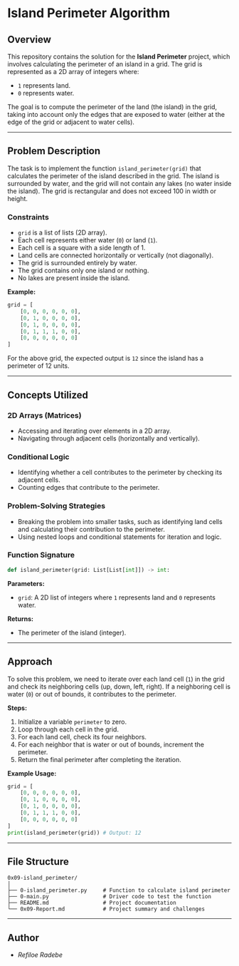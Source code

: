 
# Island Perimeter Algorithm

## Overview

This repository contains the solution for the **Island Perimeter** project, which involves calculating the perimeter of an island in a grid. The grid is represented as a 2D array of integers where:

- `1` represents land.
- `0` represents water.

The goal is to compute the perimeter of the land (the island) in the grid, taking into account only the edges that are exposed to water (either at the edge of the grid or adjacent to water cells).

---

## Problem Description

The task is to implement the function `island_perimeter(grid)` that calculates the perimeter of the island described in the grid. The island is surrounded by water, and the grid will not contain any lakes (no water inside the island). The grid is rectangular and does not exceed 100 in width or height.

### Constraints

- `grid` is a list of lists (2D array).
- Each cell represents either water (`0`) or land (`1`).
- Each cell is a square with a side length of 1.
- Land cells are connected horizontally or vertically (not diagonally).
- The grid is surrounded entirely by water.
- The grid contains only one island or nothing.
- No lakes are present inside the island.

**Example:**

```python
grid = [
    [0, 0, 0, 0, 0, 0],
    [0, 1, 0, 0, 0, 0],
    [0, 1, 0, 0, 0, 0],
    [0, 1, 1, 1, 0, 0],
    [0, 0, 0, 0, 0, 0]
]
```

For the above grid, the expected output is `12` since the island has a perimeter of 12 units.

---

## Concepts Utilized

### 2D Arrays (Matrices)

- Accessing and iterating over elements in a 2D array.
- Navigating through adjacent cells (horizontally and vertically).

### Conditional Logic

- Identifying whether a cell contributes to the perimeter by checking its adjacent cells.
- Counting edges that contribute to the perimeter.

### Problem-Solving Strategies

- Breaking the problem into smaller tasks, such as identifying land cells and calculating their contribution to the perimeter.
- Using nested loops and conditional statements for iteration and logic.

### Function Signature

```python
def island_perimeter(grid: List[List[int]]) -> int:
```

**Parameters:**

- `grid`: A 2D list of integers where `1` represents land and `0` represents water.

**Returns:**

- The perimeter of the island (integer).

---

## Approach

To solve this problem, we need to iterate over each land cell (`1`) in the grid and check its neighboring cells (up, down, left, right). If a neighboring cell is water (`0`) or out of bounds, it contributes to the perimeter.

**Steps:**

1. Initialize a variable `perimeter` to zero.
2. Loop through each cell in the grid.
3. For each land cell, check its four neighbors.
4. For each neighbor that is water or out of bounds, increment the perimeter.
5. Return the final perimeter after completing the iteration.

**Example Usage:**

```python
grid = [
    [0, 0, 0, 0, 0, 0],
    [0, 1, 0, 0, 0, 0],
    [0, 1, 0, 0, 0, 0],
    [0, 1, 1, 1, 0, 0],
    [0, 0, 0, 0, 0, 0]
]
print(island_perimeter(grid)) # Output: 12
```

---

## File Structure

```plaintext
0x09-island_perimeter/
│
├── 0-island_perimeter.py     # Function to calculate island perimeter
├── 0-main.py                 # Driver code to test the function
├── README.md                 # Project documentation
└── 0x09-Report.md            # Project summary and challenges
```

---

## Author

- _Refiloe Radebe_
